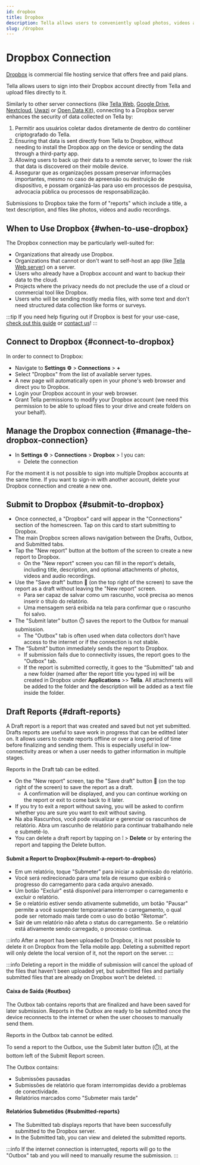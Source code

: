 ```yaml
---
id: dropbox
title: Dropbox 
description: Tella allows users to conveniently upload photos, videos and audio recordings to Dropbox.
slug: /dropbox
---
```


# Dropbox Connection

[Dropbox](https://www.dropbox.com/) is commercial file hosting service that offers free and paid plans. 

Tella allows users to sign into their Dropbox account directly from Tella and upload files directly to it.

Similarly to other server connections (like [Tella Web](/tella-web), [Google Drive](/g-drive), [Nextcloud](/nextcloud), [Uwazi](/uwazi) or [Open Data Kit](/odk)), connecting to a Dropbox server enhances the security of data collected on Tella by:

1. Permitir aos usuários coletar dados diretamente de dentro do contêiner criptografado do Tella.
2. Ensuring that data is sent directly from Tella to Dropbox, without needing to install the Dropbox app on the device or sending the data through a third-party app.
3. Allowing users to back up their data to a remote server, to lower the risk that data is discovered on their mobile device.
4. Assegurar que as organizações possam preservar informações importantes, mesmo no caso de apreensão ou destruição de dispositivo, e possam organizá-las para uso em processos de pesquisa, advocacia pública ou processos de responsabilização.

Submissions to Dropbox take the form of "reports" which include a title, a text description, and files like photos, videos and audio recordings.



## When to Use Dropbox {#when-to-use-dropbox}

The Dropbox connection may be particularly well-suited for:
- Organizations that already use Dropbox.
- Organizations that cannot or don't want to self-host an app (like [Tella Web server](/tella-web)) on a server.
- Users who already have a Dropbox account and want to backup their data to the cloud.
- Projects where the privacy needs do not preclude the use of a cloud or commercial tool like Dropbox.
- Users who will be sending mostly media files, with some text and don't need structured data collection like forms or surveys.


:::tip
If you need help figuring out if Dropbox is best for your use-case, [check out this guide](/for-organizations#selecting-the-right-type-of-server) or [contact us](/contact-us)!
:::

## Connect to Dropbox {#connect-to-dropbox}

In order to connect to Dropbox:

* Navigate to **Settings ⚙️** > **Connections** > **+**
* Select "Dropbox" from the list of available server types.
* A new page will automatically open in your phone's web browser and direct you to Dropbox.
* Login your Dropbox account in your web browser. 
* Grant Tella permissions to modify your Dropbox account (we need this permission to be able to upload files to your drive and create folders on your behalf).


## Manage the Dropbox connection {#manage-the-dropbox-connection}

* In **Settings ⚙️** > **Connections** >  **Dropbox** > **⫶** you can:
  - Delete the connection

For the moment it is not possible to sign into multiple Dropbox accounts at the same time. If you want to sign-in with another account, delete your Dropbox connection and create a new one.


## Submit to Dropbox {#submit-to-dropbox}

* Once connected, a "Dropbox" card will appear in the "Connections" section of the homescreen. Tap on this card to start submitting to Dropbox.
* The main Dropbox screen allows navigation between the Drafts, Outbox, and Submitted tabs.
* Tap the "New report" button at the bottom of the screen to create a new report to Dropbox.
    * On the "New report" screen you can fill in the report's details, including title, description, and optional attachments of photos, videos and audio recordings.
* Use the "Save draft" button 💾 (on the top right of the screen) to save the report as a draft without leaving the "New report" screen. 
    * Para ser capaz de salvar como um rascunho, você precisa ao menos inserir o título do relatório.
    * Uma mensagem será exibida na tela para confirmar que o rascunho foi salvo.
* The "Submit later" button ⏱️ saves the report to the Outbox for manual submission.
    * The "Outbox" tab is often used when data collectors don’t have access to the internet or if the connection is not stable.
* The “Submit” button immediately sends the report to Dropbox.
    * If submission fails due to connectivity issues, the report goes to the “Outbox" tab.
    * If the report is submitted correctly, it goes to the “Submitted” tab and a new folder (named after the report title you typed in) will be created in Dropbox under **Applications** >> **Tella**. All attachments will be added to the folder and the description will be added as a text file inside the folder.


## Draft Reports {#draft-reports}

A Draft report is a report that was created and saved but not yet submitted. Drafts reports are useful to save work in progress that can be editted later on. It allows users to create reports offline or over a long period of time before finalizing and sending them. This is especially useful in low-connectivity areas or when a user needs to gather information in multiple stages.

Reports in the Draft tab can be edited.

* On the "New report" screen, tap the "Save draft" button 💾 (on the top right of the screen) to save the report as a draft.
    * A confirmation will be displayed, and you can continue working on the report or exit to come back to it later.
* If you try to exit a report without saving, you will be asked to confirm whether you are sure you want to exit without saving.
* Na aba Rascunhos, você pode visualizar e gerenciar os rascunhos de relatório. Abra um rascunho de relatório para continuar trabalhando nele e submetê-lo.
* You can delete a draft report by tapping on **⫶** > **Delete** or by entering the report and tapping the Delete button.


#### Submit a Report to Dropbox{#submit-a-report-to-dropbos}

* Em um relatório, toque "Submeter" para iniciar a submissão do relatório.
* Você será redirecionado para uma tela de resumo que exibirá o progresso do carregamento para cada arquivo anexado.
* Um botão "Excluir" está disponível para interromper o carregamento e excluir o relatório.
* Se o relatório estiver sendo ativamente submetido, um botão "Pausar" permite a você suspender temporariamente o carregamento, o qual pode ser retomado mais tarde com o uso do botão "Retomar".
* Sair de um relatório não afeta o status do carregamento. Se o relatório está ativamente sendo carregado, o processo continua.

:::info
After a report has been uploaded to Dropbox, it is not possible to delete it on Dropbox from the Tella mobile app. Deleting a submitted report will only delete the local version of it, not the report on the server. 
:::

:::info
Deleting a report in the middle of submission will cancel the upload of the files that haven’t been uploaded yet, but submitted files and partially submitted files that are already on Dropbox won’t be deleted.
:::


#### Caixa de Saída {#outbox}

The Outbox tab contains reports that are finalized and have been saved for later submission. Reports in the Outbox are ready to be submitted once the device reconnects to the internet or when the user chooses to manually send them.

Reports in the Outbox tab cannot be edited.

To send a report to the Outbox, use the Submit later button (⏱️), at the bottom left of the Submit Report screen. 

The Outbox contains:

* Submissões pausadas
* Submissões de relatório que foram interrompidas devido a problemas de conectividade.
* Relatórios marcados como "Submeter mais tarde"


#### Relatórios Submetidos {#submitted-reports}

- The Submitted tab displays reports that have been successfully submitted to the Dropbox server.
- In the Submitted tab, you can view and deleted the submitted reports.

:::info
If the internet connection is interrupted, reports will go to the "Outbox" tab and you will need to manually resume the submission.
:::



